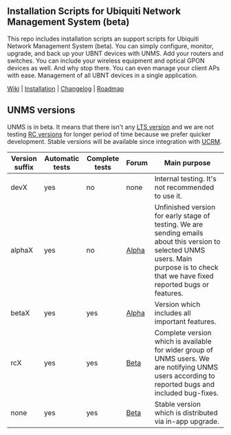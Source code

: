 ## Installation Scripts for Ubiquiti Network Management System (beta)

This repo includes installation scripts an support scripts for Ubiquiti Network Management System (beta). You can simply configure, monitor, upgrade, and back up your UBNT devices with UNMS. Add your routers and switches. You can include your wireless equipment and optical GPON devices as well. And why stop there. You can even manage your client APs with ease. Management of all UBNT devices in a single application.

[Wiki](https://github.com/Ubiquiti-App/UNMS/wiki) | [Installation](https://github.com/Ubiquiti-App/UNMS/wiki/Installation-%26-Update) | [Changelog](https://github.com/Ubiquiti-App/UNMS/releases) | [Roadmap](https://unms.com/)

## UNMS versions

UNMS is in beta. It means that there isn't any [LTS version](https://en.wikipedia.org/wiki/Long-term_support) and we are not testing [RC versions](https://en.wikipedia.org/wiki/Software_release_life_cycle#Release_candidate) for longer period of time because we prefer quicker development. Stable versions will be available since integration with [UCRM](https://ucrm.ubnt.com). 

| Version suffix | Automatic tests | Complete tests | Forum | Main purpose |
| ----------- | ------------- | -------------- | -------------- | -------------- |
| devX | yes | no | none | Internal testing. It's not recommended to use it. |
| alphaX | yes | no | [Alpha](https://community.ubnt.com/t5/UNMS-Alpha/bd-p/UNMS-Alpha) | Unfinished version for early stage of testing. We are sending emails about this version to selected UNMS users. Main purpose is to check that we have fixed reported bugs or features. |
| betaX | yes | yes | [Alpha](https://community.ubnt.com/t5/UNMS-Alpha/bd-p/UNMS-Alpha) | Version which includes all important features. |
| rcX | yes | yes | [Beta](https://community.ubnt.com/t5/UNMS-Beta/bd-p/UNMSBeta) | Complete version which is available for wider group of UNMS users. We are notifying UNMS users according to reported bugs and included bug-fixes. | 
| none | yes | yes | [Beta](https://community.ubnt.com/t5/UNMS-Beta/bd-p/UNMSBeta) | Stable version which is distributed via in-app upgrade. |